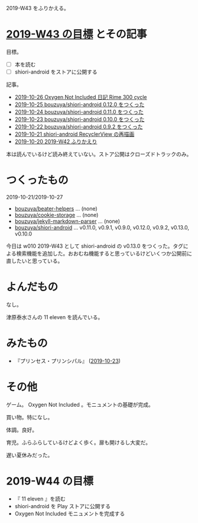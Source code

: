 2019-W43 をふりかえる。

# [2019-W43 の目標][2019-10-20] とその記事

目標。

- [ ] 本を読む
- [ ] shiori-android をストアに公開する

記事。

- [2019-10-26 Oxygen Not Included 日記 Rime 300 cycle][2019-10-26]
- [2019-10-25 bouzuya/shiori-android 0.12.0 をつくった][2019-10-25]
- [2019-10-24 bouzuya/shiori-android 0.11.0 をつくった][2019-10-24]
- [2019-10-23 bouzuya/shiori-android 0.10.0 をつくった][2019-10-23]
- [2019-10-22 bouzuya/shiori-android 0.9.2 をつくった][2019-10-22]
- [2019-10-21 shiori-android RecyclerView の再描画][2019-10-21]
- [2019-10-20 2019-W42 ふりかえり][2019-10-20]

本は読んでいるけど読み終えていない。ストア公開はクローズドトラックのみ。

# つくったもの

2019-10-21/2019-10-27

- [bouzuya/beater-helpers][] ... (none)
- [bouzuya/cookie-storage][] ... (none)
- [bouzuya/jekyll-markdown-parser][] ... (none)
- [bouzuya/shiori-android][] ... v0.11.0, v0.9.1, v0.9.0, v0.12.0, v0.9.2, v0.13.0, v0.10.0

今日は w010 2019-W43 として shiori-android の v0.13.0 をつくった。タグによる検索機能を追加した。おおむね機能すると思っているけどいくつか公開前に直したいと思っている。

# よんだもの

なし。

津原泰水さんの 11 eleven を読んでいる。

# みたもの

- 『プリンセス・プリンシパル』 ([2019-10-23][])

# その他

ゲーム。 Oxygen Not Included 。モニュメントの基礎が完成。

買い物。特になし。

体調。良好。

育児。ふらふらしているけどよく歩く。扉も開けるし大変だ。

遅い夏休みだった。

# 2019-W44 の目標

- 『 11 eleven 』を読む
- shiori-android を Play ストアに公開する
- Oxygen Not Included モニュメントを完成する

[2019-10-20]: https://blog.bouzuya.net/2019/10/20/
[2019-10-21]: https://blog.bouzuya.net/2019/10/21/
[2019-10-22]: https://blog.bouzuya.net/2019/10/22/
[2019-10-23]: https://blog.bouzuya.net/2019/10/23/
[2019-10-24]: https://blog.bouzuya.net/2019/10/24/
[2019-10-25]: https://blog.bouzuya.net/2019/10/25/
[2019-10-26]: https://blog.bouzuya.net/2019/10/26/
[bouzuya/beater-helpers]: https://github.com/bouzuya/beater-helpers
[bouzuya/cookie-storage]: https://github.com/bouzuya/cookie-storage
[bouzuya/jekyll-markdown-parser]: https://github.com/bouzuya/jekyll-markdown-parser
[bouzuya/shiori-android]: https://github.com/bouzuya/shiori-android
